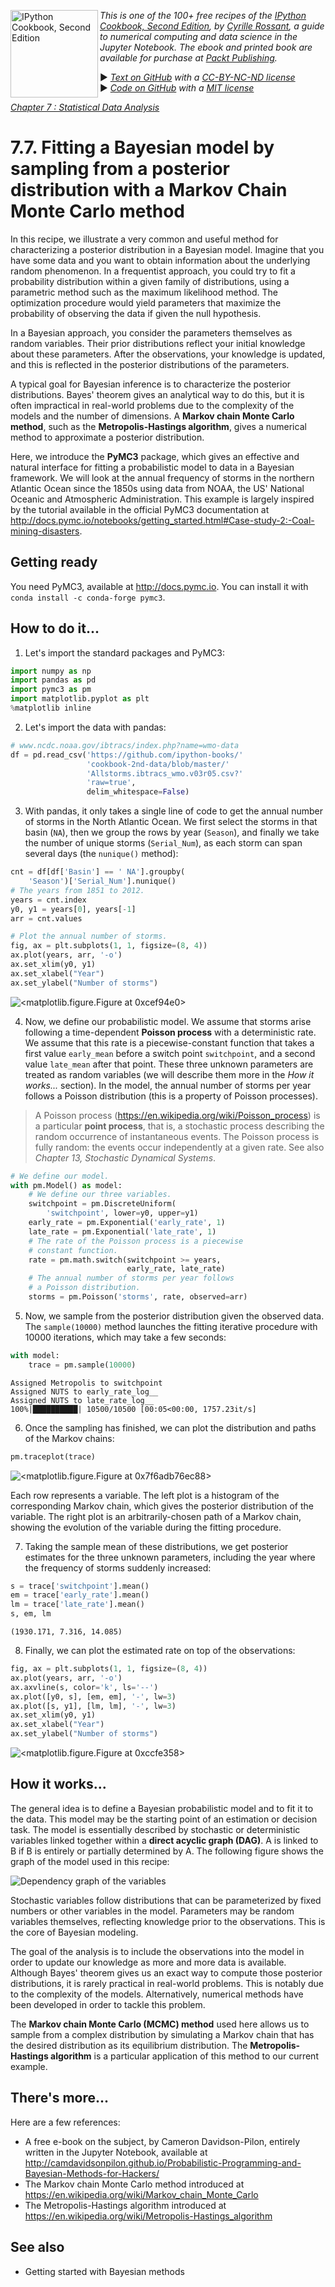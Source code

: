<a href="https://github.com/ipython-books/cookbook-2nd"><img src="../cover-cookbook-2nd.png" align="left" alt="IPython Cookbook, Second Edition" height="140" /></a> *This is one of the 100+ free recipes of the [IPython Cookbook, Second Edition](https://github.com/ipython-books/cookbook-2nd), by [Cyrille Rossant](http://cyrille.rossant.net), a guide to numerical computing and data science in the Jupyter Notebook. The ebook and printed book are available for purchase at [Packt Publishing](https://www.packtpub.com/big-data-and-business-intelligence/ipython-interactive-computing-and-visualization-cookbook-second-e).*

▶ *[Text on GitHub](https://github.com/ipython-books/cookbook-2nd) with a [CC-BY-NC-ND license](https://creativecommons.org/licenses/by-nc-nd/3.0/us/legalcode)*  
▶ *[Code on GitHub](https://github.com/ipython-books/cookbook-2nd-code) with a [MIT license](https://opensource.org/licenses/MIT)*

[*Chapter 7 : Statistical Data Analysis*](./)

# 7.7. Fitting a Bayesian model by sampling from a posterior distribution with a Markov Chain Monte Carlo method

In this recipe, we illustrate a very common and useful method for characterizing a posterior distribution in a Bayesian model. Imagine that you have some data and you want to obtain information about the underlying random phenomenon. In a frequentist approach, you could try to fit a probability distribution within a given family of distributions, using a parametric method such as the maximum likelihood method. The optimization procedure would yield parameters that maximize the probability of observing the data if given the null hypothesis.

In a Bayesian approach, you consider the parameters themselves as random variables. Their prior distributions reflect your initial knowledge about these parameters. After the observations, your knowledge is updated, and this is reflected in the posterior distributions of the parameters.

A typical goal for Bayesian inference is to characterize the posterior distributions. Bayes' theorem gives an analytical way to do this, but it is often impractical in real-world problems due to the complexity of the models and the number of dimensions. A **Markov chain Monte Carlo method**, such as the **Metropolis-Hastings algorithm**, gives a numerical method to approximate a posterior distribution.

Here, we introduce the **PyMC3** package, which gives an effective and natural interface for fitting a probabilistic model to data in a Bayesian framework. We will look at the annual frequency of storms in the northern Atlantic Ocean since the 1850s using data from NOAA, the US' National Oceanic and Atmospheric Administration. This example is largely inspired by the tutorial available in the official PyMC3 documentation at http://docs.pymc.io/notebooks/getting_started.html#Case-study-2:-Coal-mining-disasters.

## Getting ready

You need PyMC3, available at http://docs.pymc.io. You can install it with `conda install -c conda-forge pymc3`.

## How to do it...

1. Let's import the standard packages and PyMC3:

```python
import numpy as np
import pandas as pd
import pymc3 as pm
import matplotlib.pyplot as plt
%matplotlib inline
```

2. Let's import the data with pandas:

```python
# www.ncdc.noaa.gov/ibtracs/index.php?name=wmo-data
df = pd.read_csv('https://github.com/ipython-books/'
                 'cookbook-2nd-data/blob/master/'
                 'Allstorms.ibtracs_wmo.v03r05.csv?'
                 'raw=true',
                 delim_whitespace=False)
```

3. With pandas, it only takes a single line of code to get the annual number of storms in the North Atlantic Ocean. We first select the storms in that basin (`NA`), then we group the rows by year (`Season`), and finally we take the number of unique storms (`Serial_Num`), as each storm can span several days (the `nunique()` method):

```python
cnt = df[df['Basin'] == ' NA'].groupby(
    'Season')['Serial_Num'].nunique()
# The years from 1851 to 2012.
years = cnt.index
y0, y1 = years[0], years[-1]
arr = cnt.values
```

```python
# Plot the annual number of storms.
fig, ax = plt.subplots(1, 1, figsize=(8, 4))
ax.plot(years, arr, '-o')
ax.set_xlim(y0, y1)
ax.set_xlabel("Year")
ax.set_ylabel("Number of storms")
```

![<matplotlib.figure.Figure at 0xcef94e0>](07_pymc_files/07_pymc_14_0.png)

4. Now, we define our probabilistic model. We assume that storms arise following a time-dependent **Poisson process** with a deterministic rate. We assume that this rate is a piecewise-constant function that takes a first value `early_mean` before a switch point `switchpoint`, and a second value `late_mean` after that point. These three unknown parameters are treated as random variables (we will describe them more in the *How it works...* section). In the model, the annual number of storms per year follows a Poisson distribution (this is a property of Poisson processes).

> A Poisson process (https://en.wikipedia.org/wiki/Poisson_process) is a particular **point process**, that is, a stochastic process describing the random occurrence of instantaneous events. The Poisson process is fully random: the events occur independently at a given rate. See also *Chapter 13, Stochastic Dynamical Systems*.

```python
# We define our model.
with pm.Model() as model:
    # We define our three variables.
    switchpoint = pm.DiscreteUniform(
        'switchpoint', lower=y0, upper=y1)
    early_rate = pm.Exponential('early_rate', 1)
    late_rate = pm.Exponential('late_rate', 1)
    # The rate of the Poisson process is a piecewise
    # constant function.
    rate = pm.math.switch(switchpoint >= years,
                          early_rate, late_rate)
    # The annual number of storms per year follows
    # a Poisson distribution.
    storms = pm.Poisson('storms', rate, observed=arr)
```

5. Now, we sample from the posterior distribution given the observed data. The `sample(10000)` method launches the fitting iterative procedure with 10000 iterations, which may take a few seconds:

```python
with model:
    trace = pm.sample(10000)
```

```{output:stderr}
Assigned Metropolis to switchpoint
Assigned NUTS to early_rate_log__
Assigned NUTS to late_rate_log__
100%|██████████| 10500/10500 [00:05<00:00, 1757.23it/s]
```

6. Once the sampling has finished, we can plot the distribution and paths of the Markov chains:

```python
pm.traceplot(trace)
```

![<matplotlib.figure.Figure at 0x7f6adb76ec88>](07_pymc_files/07_pymc_21_0.png)

Each row represents a variable. The left plot is a histogram of the corresponding Markov chain, which gives the posterior distribution of the variable. The right plot is an arbitrarily-chosen path of a Markov chain, showing the evolution of the variable during the fitting procedure.

7. Taking the sample mean of these distributions, we get posterior estimates for the three unknown parameters, including the year where the frequency of storms suddenly increased:

```python
s = trace['switchpoint'].mean()
em = trace['early_rate'].mean()
lm = trace['late_rate'].mean()
s, em, lm
```

```{output:result}
(1930.171, 7.316, 14.085)
```

8. Finally, we can plot the estimated rate on top of the observations:

```python
fig, ax = plt.subplots(1, 1, figsize=(8, 4))
ax.plot(years, arr, '-o')
ax.axvline(s, color='k', ls='--')
ax.plot([y0, s], [em, em], '-', lw=3)
ax.plot([s, y1], [lm, lm], '-', lw=3)
ax.set_xlim(y0, y1)
ax.set_xlabel("Year")
ax.set_ylabel("Number of storms")
```

![<matplotlib.figure.Figure at 0xccfe358>](07_pymc_files/07_pymc_26_0.png)

## How it works...

The general idea is to define a Bayesian probabilistic model and to fit it to the data. This model may be the starting point of an estimation or decision task. The model is essentially described by stochastic or deterministic variables linked together within a **direct acyclic graph (DAG)**. A is linked to B if B is entirely or partially determined by A. The following figure shows the graph of the model used in this recipe:

![Dependency graph of the variables](07_pymc_files/graph.png)

Stochastic variables follow distributions that can be parameterized by fixed numbers or other variables in the model. Parameters may be random variables themselves, reflecting knowledge prior to the observations. This is the core of Bayesian modeling.

The goal of the analysis is to include the observations into the model in order to update our knowledge as more and more data is available. Although Bayes' theorem gives us an exact way to compute those posterior distributions, it is rarely practical in real-world problems. This is notably due to the complexity of the models. Alternatively, numerical methods have been developed in order to tackle this problem.

The **Markov chain Monte Carlo (MCMC) method** used here allows us to sample from a complex distribution by simulating a Markov chain that has the desired distribution as its equilibrium distribution. The **Metropolis-Hastings algorithm** is a particular application of this method to our current example.

## There's more...

Here are a few references:

* A free e-book on the subject, by Cameron Davidson-Pilon, entirely written in the Jupyter Notebook, available at http://camdavidsonpilon.github.io/Probabilistic-Programming-and-Bayesian-Methods-for-Hackers/
* The Markov chain Monte Carlo method introduced at https://en.wikipedia.org/wiki/Markov_chain_Monte_Carlo
* The Metropolis-Hastings algorithm introduced at https://en.wikipedia.org/wiki/Metropolis-Hastings_algorithm

## See also

* Getting started with Bayesian methods
